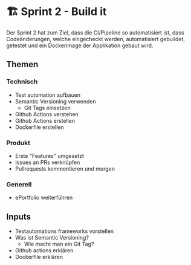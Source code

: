 # 🏗️ Sprint 2 - Build it

Der Sprint 2 hat zum Ziel, dass die CI/Pipeline so automatisiert ist, dass
Codeänderungen, welche eingecheckt werden, automatisiert gebuildet, getestet und
ein Dockerimage der Applikation gebaut wird.

## Themen

### Technisch

- Test automation aufbauen
- Semantic Versioning verwenden
  - Git Tags einsetzen
- Github Actions verstehen
- Github Actions erstellen
- Dockerfile erstellen

### Produkt

- Erste "Features" umgesetzt
- Issues an PRs verknüpfen
- Pullrequests kommentieren und mergen

### Generell

- ePortfolio weiterführen

## Inputs

- Testautomations frameworks vorstellen
- Was ist Semantic Versioning?
  - Wie macht man ein Git Tag?
- Github actions erklären
- Dockerfile erklären
